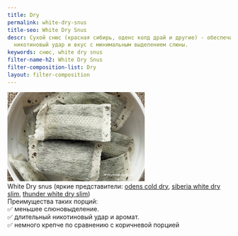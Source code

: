 ```yaml
---
title: Dry
permalink: white-dry-snus
title-seo: White Dry Snus
descr: Сухой снюс (красная сибирь, оденс колд драй и другие) - обеспечивает длительный
  никотиновый удар и вкус с минимальным выделением слюны.
keywords: снюс, white dry snus
filter-name-h2: White Dry Snus
filter-composition-list: Dry
layout: filter-composition
---
```


<img class="img-fluid" src="/img/composition/white-dry-snus.jpg" alt="White Dry Snus"><br>
White Dry snus (яркие представители: <a href="/odens-cold-dry">odens cold dry</a>, <a href="/siberia-white-dry-slim">siberia white dry slim</a>, <a href="/thunder-x-slim-white-dry">thunder white dry slim</a>)<br>
Преимущества таких порций:<br>
✅ меньшее слюновыделение.<br>
✅ длительный никотиновый удар и аромат.<br>
✅ немного крепче по сравнению с коричневой порцией